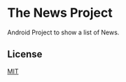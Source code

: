 # The News Project

Android Project to show a list of News.

## License
[MIT](https://chooseaLicense.com/Licenses/mit/)